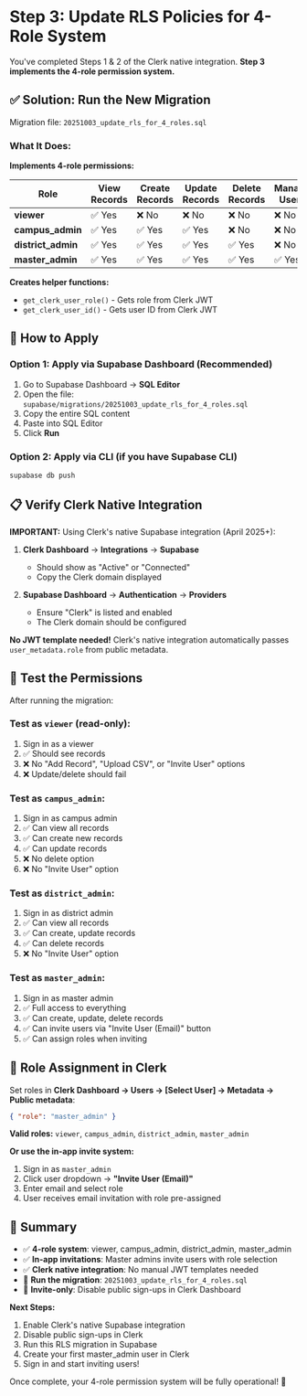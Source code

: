 # Step 3: Update RLS Policies for 4-Role System

You've completed Steps 1 & 2 of the Clerk native integration. **Step 3 implements the 4-role permission system.**

## ✅ Solution: Run the New Migration

Migration file: `20251003_update_rls_for_4_roles.sql`

### What It Does:

**Implements 4-role permissions:**

| Role | View Records | Create Records | Update Records | Delete Records | Manage Users |
|------|--------------|----------------|----------------|----------------|--------------|
| **viewer** | ✅ Yes | ❌ No | ❌ No | ❌ No | ❌ No |
| **campus_admin** | ✅ Yes | ✅ Yes | ✅ Yes | ❌ No | ❌ No |
| **district_admin** | ✅ Yes | ✅ Yes | ✅ Yes | ✅ Yes | ❌ No |
| **master_admin** | ✅ Yes | ✅ Yes | ✅ Yes | ✅ Yes | ✅ Yes |

**Creates helper functions:**
- `get_clerk_user_role()` - Gets role from Clerk JWT
- `get_clerk_user_id()` - Gets user ID from Clerk JWT

## 🚀 How to Apply

### Option 1: Apply via Supabase Dashboard (Recommended)
1. Go to Supabase Dashboard → **SQL Editor**
2. Open the file: `supabase/migrations/20251003_update_rls_for_4_roles.sql`
3. Copy the entire SQL content
4. Paste into SQL Editor
5. Click **Run**

### Option 2: Apply via CLI (if you have Supabase CLI)
```bash
supabase db push
```

## 📋 Verify Clerk Native Integration

**IMPORTANT:** Using Clerk's native Supabase integration (April 2025+):

1. **Clerk Dashboard** → **Integrations** → **Supabase**
   - Should show as "Active" or "Connected"
   - Copy the Clerk domain displayed

2. **Supabase Dashboard** → **Authentication** → **Providers**
   - Ensure "Clerk" is listed and enabled
   - The Clerk domain should be configured

**No JWT template needed!** Clerk's native integration automatically passes `user_metadata.role` from public metadata.

## 🧪 Test the Permissions

After running the migration:

### Test as `viewer` (read-only):
1. Sign in as a viewer
2. ✅ Should see records
3. ❌ No "Add Record", "Upload CSV", or "Invite User" options
4. ❌ Update/delete should fail

### Test as `campus_admin`:
1. Sign in as campus admin
2. ✅ Can view all records
3. ✅ Can create new records
4. ✅ Can update records
5. ❌ No delete option
6. ❌ No "Invite User" option

### Test as `district_admin`:
1. Sign in as district admin
2. ✅ Can view all records
3. ✅ Can create, update records
4. ✅ Can delete records
5. ❌ No "Invite User" option

### Test as `master_admin`:
1. Sign in as master admin
2. ✅ Full access to everything
3. ✅ Can create, update, delete records
4. ✅ Can invite users via "Invite User (Email)" button
5. ✅ Can assign roles when inviting

## 🔑 Role Assignment in Clerk

Set roles in **Clerk Dashboard → Users → [Select User] → Metadata → Public metadata**:

```json
{ "role": "master_admin" }
```

**Valid roles:** `viewer`, `campus_admin`, `district_admin`, `master_admin`

**Or use the in-app invite system:**
1. Sign in as `master_admin`
2. Click user dropdown → **"Invite User (Email)"**
3. Enter email and select role
4. User receives email invitation with role pre-assigned

## 📝 Summary

- ✅ **4-role system**: viewer, campus_admin, district_admin, master_admin
- ✅ **In-app invitations**: Master admins invite users with role selection
- ✅ **Clerk native integration**: No manual JWT templates needed
- 🎯 **Run the migration**: `20251003_update_rls_for_4_roles.sql`
- 🔐 **Invite-only**: Disable public sign-ups in Clerk Dashboard

**Next Steps:**
1. Enable Clerk's native Supabase integration
2. Disable public sign-ups in Clerk
3. Run this RLS migration in Supabase
4. Create your first master_admin user in Clerk
5. Sign in and start inviting users!

Once complete, your 4-role permission system will be fully operational! 🎉
